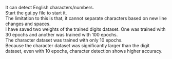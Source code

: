 It can detect English characters/numbers. <br>
Start the gui.py file to start it. <br> The limitation to this is that, it cannot separate characters based on new line changes and spaces. <br>
I have saved two weights of the trained digits dataset. One was trained with 30 epochs and another was trained with 100 epochs. <br>
The character dataset was trained with only 10 epochs. <br> Because the character dataset was significantly larger than the digit dataset, even with 10 epochs, character detection shows higher accuracy. <br>
